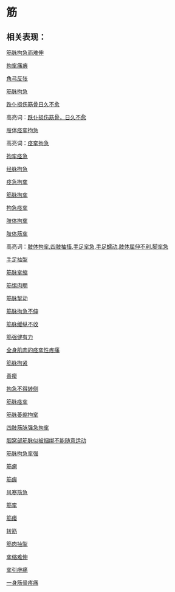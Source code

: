 # 筋

## 相关表现：

[筋脉拘急而难伸](https://zuoye.gmzyh.com/search?key=筋脉拘急而难伸)
[拘挛痛痹](https://zuoye.gmzyh.com/search?key=拘挛痛痹)
[角弓反张](https://zuoye.gmzyh.com/search?key=角弓反张)
[筋脉拘急](https://zuoye.gmzyh.com/search?key=筋脉拘急)
[跌仆损伤筋骨日久不愈](https://zuoye.gmzyh.com/search?key=跌仆损伤筋骨日久不愈)
高亮词：[跌仆损伤筋骨，日久不愈](https://zuoye.gmzyh.com/search?key=跌仆损伤筋骨，日久不愈)  
[肢体痉挛拘急](https://zuoye.gmzyh.com/search?key=肢体痉挛拘急)
高亮词：[痉挛拘急](https://zuoye.gmzyh.com/search?key=痉挛拘急)  
[拘挛痉急](https://zuoye.gmzyh.com/search?key=拘挛痉急)
[经脉拘急](https://zuoye.gmzyh.com/search?key=经脉拘急)
[痉急拘挛](https://zuoye.gmzyh.com/search?key=痉急拘挛)
[筋脉拘挛](https://zuoye.gmzyh.com/search?key=筋脉拘挛)
[拘急痉挛](https://zuoye.gmzyh.com/search?key=拘急痉挛)
[肢体拘挛](https://zuoye.gmzyh.com/search?key=肢体拘挛)
[肢体筋挛](https://zuoye.gmzyh.com/search?key=肢体筋挛)
高亮词：[肢体拘挛,四肢抽搐,手足挛急,手足蠕动,肢体屈伸不利,脚挛急](https://zuoye.gmzyh.com/search?key=肢体拘挛,四肢抽搐,手足挛急,手足蠕动,肢体屈伸不利,脚挛急)  
[手足抽掣](https://zuoye.gmzyh.com/search?key=手足抽掣)
[筋脉挛缩](https://zuoye.gmzyh.com/search?key=筋脉挛缩)
[筋惕肉瞤](https://zuoye.gmzyh.com/search?key=筋惕肉瞤)
[筋脉掣动](https://zuoye.gmzyh.com/search?key=筋脉掣动)
[筋脉拘急不伸](https://zuoye.gmzyh.com/search?key=筋脉拘急不伸)
[筋脉缓纵不收](https://zuoye.gmzyh.com/search?key=筋脉缓纵不收)
[筋强健有力](https://zuoye.gmzyh.com/search?key=筋强健有力)
[全身肌肉的痉挛性疼痛](https://zuoye.gmzyh.com/search?key=全身肌肉的痉挛性疼痛)
[筋脉拘紧](https://zuoye.gmzyh.com/search?key=筋脉拘紧)
[善瘈](https://zuoye.gmzyh.com/search?key=善瘈)
[拘急不得转侧](https://zuoye.gmzyh.com/search?key=拘急不得转侧)
[筋脉痉挛](https://zuoye.gmzyh.com/search?key=筋脉痉挛)
[筋脉萎缩拘挛](https://zuoye.gmzyh.com/search?key=筋脉萎缩拘挛)
[四肢筋脉强急拘挛](https://zuoye.gmzyh.com/search?key=四肢筋脉强急拘挛)
[腘窝部筋脉似被捆绑不能随意运动](https://zuoye.gmzyh.com/search?key=腘窝部筋脉似被捆绑不能随意运动)
[筋脉拘急挛强](https://zuoye.gmzyh.com/search?key=筋脉拘急挛强)
[筋瘤](https://zuoye.gmzyh.com/search?key=筋瘤)
[筋痹](https://zuoye.gmzyh.com/search?key=筋痹)
[风寒筋急](https://zuoye.gmzyh.com/search?key=风寒筋急)
[筋挛](https://zuoye.gmzyh.com/search?key=筋挛)
[筋痿](https://zuoye.gmzyh.com/search?key=筋痿)
[转筋](https://zuoye.gmzyh.com/search?key=转筋)
[筋肉抽掣](https://zuoye.gmzyh.com/search?key=筋肉抽掣)
[挛缩难伸](https://zuoye.gmzyh.com/search?key=挛缩难伸)
[挛引痹痛](https://zuoye.gmzyh.com/search?key=挛引痹痛)
[一身筋骨疼痛](https://zuoye.gmzyh.com/search?key=一身筋骨疼痛)